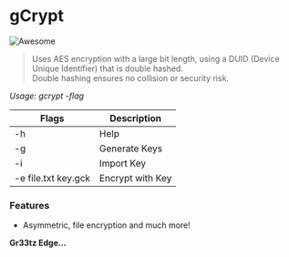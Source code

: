 # gCrypt #

![Awesome](https://cdn.rawgit.com/sindresorhus/awesome/d7305f38d29fed78fa85652e3a63e154dd8e8829/media/badge.svg)

>Uses AES encryption with a large bit length, using a DUID (Device Unique Identifier) that is double hashed.\
>Double hashing ensures no collision or security risk.

_Usage: gcrypt -flag_

Flags | Description
---- | ----
-h | Help
-g | Generate Keys
-i | Import Key
-e file.txt key.gck | Encrypt with Key

### Features ###
- Asymmetric, file encryption and much more!

__**Gr33tz Edge...**__

